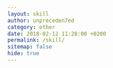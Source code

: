 ```yaml
---
layout: skill
author: unpreceden7ed
category: other
date: 2018-02-12 11:28:00 +0200
permalink: /skill/
sitemap: false
hide: true
---
```


<div id="defaultFancybox" class="skillData skillContainer fancybox-loading"></div>
<div id="skillFancybox" class="skillContainer row hideSkillContainer">
    <div class="col-sm-1 col-12"></div>
    <div id="characterImageContainer" class="col-sm-3 col-12 skillImage">
        <img id="characterImage"/>
    </div>
    <div class="col-sm-7 col-12 skillDataColumn">
        <div class="skillData">
            <b><p class="skillTitle" id="skillTitle"></p></b>
            <p id="skillDescription"></p>         
            <p id="skillExclusive"></p>
        </div>
    </div>
    <div class="col-sm-1 col-12"></div>
</div>   